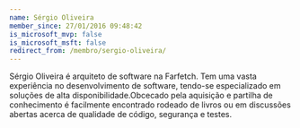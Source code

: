 ```yaml
---
name: Sérgio Oliveira
member_since: 27/01/2016 09:48:42
is_microsoft_mvp: false
is_microsoft_msft: false
redirect_from: /membro/sergio-oliveira/
---
```

Sérgio Oliveira é arquiteto de software na Farfetch. Tem uma vasta experiência no desenvolvimento de software, tendo-se especializado em soluções de alta disponibilidade.Obcecado pela aquisição e partilha de conhecimento é facilmente encontrado rodeado de livros ou em discussões abertas acerca de qualidade de código, segurança e testes.